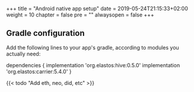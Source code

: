 +++
title = "Android native app setup"
date = 2019-05-24T21:15:33+02:00
weight = 10
chapter = false
pre = ""
alwaysopen = false
+++ 

## Gradle configuration

Add the following lines to your app's gradle, according to modules you actually need:

dependencies {
    implementation 'org.elastos:hive:0.5.0'
    implementation 'org.elastos:carrier:5.4.0'
}

{{< todo "Add eth, neo, did, etc" >}}
